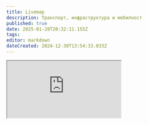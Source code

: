 ```yaml
---
title: Livemap
description: Транспорт, инфраструктура и мобилност
published: true
date: 2025-01-28T20:32:11.155Z
tags: 
editor: markdown
dateCreated: 2024-12-30T13:54:33.033Z
---
```


<iframe src="https://livemap-sofiatraffic.bpilot253.com">Your Browser Does Not Support iframes!</iframe>
